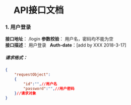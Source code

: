 #      API接口文档  

### 1. 用户登录
**接口地址**： /login
**参数校验**： 用户名，密码均不能为空  
**接口描述**： 用户登录  
**Auth-date**：[add by XXX 2018-3-17]  
#####   请求格式：  
```json  
{  
    "requestObject":  
    {  
        "id":"",//用户名  
        "password":"",//用户密码        
    }//请求对象  
}  
```  
